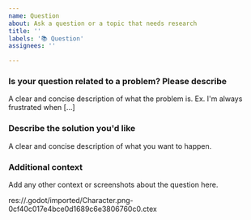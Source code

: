 ```yaml
---
name: Question
about: Ask a question or a topic that needs research
title: ''
labels: '📚 Question'
assignees: ''

---
```


### Is your question related to a problem? Please describe
A clear and concise description of what the problem is. Ex. I'm always frustrated when [...]

### Describe the solution you'd like
A clear and concise description of what you want to happen.

### Additional context
Add any other context or screenshots about the question here.

res://.godot/imported/Character.png-0cf40c017e4bce0d1689c6e3806760c0.ctex